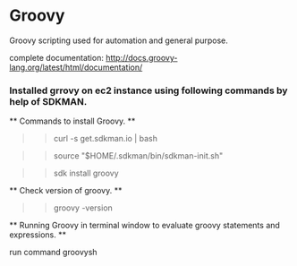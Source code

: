# Groovy

Groovy scripting used for automation and general purpose.

complete documentation: http://docs.groovy-lang.org/latest/html/documentation/

### Installed grrovy on ec2 instance using following commands by help of SDKMAN.

** Commands to install Groovy. **
>> curl -s get.sdkman.io | bash

>> source "$HOME/.sdkman/bin/sdkman-init.sh"

>> sdk install groovy

** Check version of groovy. **

>> groovy -version

** Running Groovy in terminal window to evaluate groovy statements and expressions. **

run command groovysh


